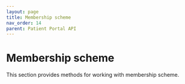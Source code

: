 ```yaml
---
layout: page
title: Membership scheme
nav_order: 14
parent: Patient Portal API
---
```


# Membership scheme

This section provides methods for working with membership scheme.
